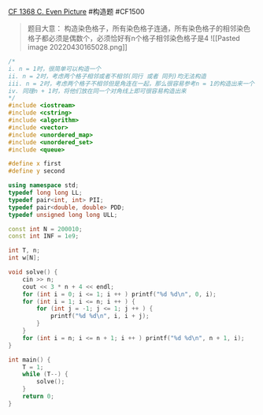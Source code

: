 [CF 1368 C. Even Picture](https://codeforces.com/problemset/problem/1368/C)
#构造题 #CF1500
> 题目大意：
> 构造染色格子，所有染色格子连通，所有染色格子的相邻染色格子都必须是偶数个，必须恰好有n个格子相邻染色格子是4
![[Pasted image 20220430165028.png]]
~~~c++
/*
i. n = 1时，很简单可以构造一个
ii. n = 2时，考虑两个格子相邻或者不相邻(同行 或者 同列)均无法构造
iii. n = 2时，考虑两个格子不相邻但是角连在一起，那么很容易参考n = 1的构造出来一个
iv. 同理n + 1时，将他们放在同一个对角线上即可很容易构造出来
*/
#include <iostream>
#include <cstring>
#include <algorithm>
#include <vector>
#include <unordered_map>
#include <unordered_set>
#include <queue>

#define x first
#define y second

using namespace std;
typedef long long LL;
typedef pair<int, int> PII;
typedef pair<double, double> PDD;
typedef unsigned long long ULL;

const int N = 200010;
const int INF = 1e9;

int T, n;
int w[N];

void solve() {
    cin >> n;
    cout << 3 * n + 4 << endl;
    for (int i = 0; i <= 1; i ++ ) printf("%d %d\n", 0, i);
    for (int i = 1; i <= n; i ++ ) {
        for (int j = -1; j <= 1; j ++ ) {
            printf("%d %d\n", i, i + j);
        }
    }
    for (int i = n; i <= n + 1; i ++ ) printf("%d %d\n", n + 1, i);
}

int main() {
    T = 1;
    while (T--) {
        solve();
    }
    return 0;
}
~~~